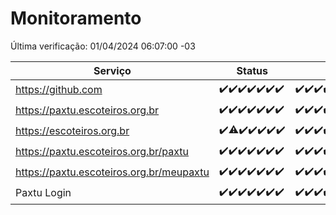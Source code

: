 # Monitoramento

Última verificação: 01/04/2024 06:07:00 -03

|Serviço|Status|Últimas 24h|
|---|---|---|
|https://github.com|<span title="2024-03-25: OK=24">✔️</span><span title="2024-03-26: OK=24">✔️</span><span title="2024-03-27: OK=24">✔️</span><span title="2024-03-28: OK=24">✔️</span><span title="2024-03-29: OK=24">✔️</span><span title="2024-03-30: OK=24">✔️</span><span title="2024-03-31: OK=10">✔️</span>|<span title="31/03/2024 07:04:00 -03 : 200">✔️</span><span title="31/03/2024 08:05:00 -03 : 200">✔️</span><span title="31/03/2024 09:10:00 -03 : 200">✔️</span><span title="31/03/2024 10:05:00 -03 : 200">✔️</span><span title="31/03/2024 11:03:00 -03 : 200">✔️</span><span title="31/03/2024 12:03:00 -03 : 200">✔️</span><span title="31/03/2024 13:06:00 -03 : 200">✔️</span><span title="31/03/2024 14:03:00 -03 : 200">✔️</span><span title="31/03/2024 15:07:00 -03 : 200">✔️</span><span title="31/03/2024 16:02:00 -03 : 200">✔️</span><span title="31/03/2024 17:06:00 -03 : 200">✔️</span><span title="31/03/2024 18:03:00 -03 : 200">✔️</span><span title="31/03/2024 19:06:00 -03 : 200">✔️</span><span title="31/03/2024 20:04:00 -03 : 200">✔️</span><span title="31/03/2024 21:34:00 -03 : 200">✔️</span><span title="31/03/2024 22:51:00 -03 : 200">✔️</span><span title="31/03/2024 23:22:00 -03 : 200">✔️</span><span title="01/04/2024 00:07:00 -03 : 200">✔️</span><span title="01/04/2024 01:08:00 -03 : 200">✔️</span><span title="01/04/2024 02:06:00 -03 : 200">✔️</span><span title="01/04/2024 03:09:00 -03 : 200">✔️</span><span title="01/04/2024 04:06:00 -03 : 200">✔️</span><span title="01/04/2024 05:10:00 -03 : 200">✔️</span><span title="01/04/2024 06:07:00 -03 : 200">✔️</span>|
|https://paxtu.escoteiros.org.br|<span title="2024-03-25: OK=24">✔️</span><span title="2024-03-26: OK=24">✔️</span><span title="2024-03-27: OK=24">✔️</span><span title="2024-03-28: OK=24">✔️</span><span title="2024-03-29: OK=24">✔️</span><span title="2024-03-30: OK=24">✔️</span><span title="2024-03-31: OK=10">✔️</span>|<span title="31/03/2024 07:04:00 -03 : 200">✔️</span><span title="31/03/2024 08:05:00 -03 : 200">✔️</span><span title="31/03/2024 09:10:00 -03 : 200">✔️</span><span title="31/03/2024 10:05:00 -03 : 200">✔️</span><span title="31/03/2024 11:03:00 -03 : 200">✔️</span><span title="31/03/2024 12:03:00 -03 : 200">✔️</span><span title="31/03/2024 13:06:00 -03 : 200">✔️</span><span title="31/03/2024 14:03:00 -03 : 200">✔️</span><span title="31/03/2024 15:07:00 -03 : 200">✔️</span><span title="31/03/2024 16:02:00 -03 : 200">✔️</span><span title="31/03/2024 17:06:00 -03 : 200">✔️</span><span title="31/03/2024 18:03:00 -03 : 200">✔️</span><span title="31/03/2024 19:06:00 -03 : 200">✔️</span><span title="31/03/2024 20:04:00 -03 : 200">✔️</span><span title="31/03/2024 21:34:00 -03 : 200">✔️</span><span title="31/03/2024 22:51:00 -03 : 200">✔️</span><span title="31/03/2024 23:22:00 -03 : 200">✔️</span><span title="01/04/2024 00:07:00 -03 : 200">✔️</span><span title="01/04/2024 01:08:00 -03 : 200">✔️</span><span title="01/04/2024 02:06:00 -03 : 200">✔️</span><span title="01/04/2024 03:09:00 -03 : 200">✔️</span><span title="01/04/2024 04:06:00 -03 : 200">✔️</span><span title="01/04/2024 05:10:00 -03 : 200">✔️</span><span title="01/04/2024 06:07:00 -03 : 200">✔️</span>|
|https://escoteiros.org.br|<span title="2024-03-25: OK=24">✔️</span><span title="2024-03-26: OK=23, Falhas=1">⚠️</span><span title="2024-03-27: OK=24">✔️</span><span title="2024-03-28: OK=24">✔️</span><span title="2024-03-29: OK=24">✔️</span><span title="2024-03-30: OK=24">✔️</span><span title="2024-03-31: OK=10">✔️</span>|<span title="31/03/2024 07:04:00 -03 : 200">✔️</span><span title="31/03/2024 08:05:00 -03 : 200">✔️</span><span title="31/03/2024 09:10:00 -03 : 200">✔️</span><span title="31/03/2024 10:05:00 -03 : 200">✔️</span><span title="31/03/2024 11:03:00 -03 : 200">✔️</span><span title="31/03/2024 12:03:00 -03 : 200">✔️</span><span title="31/03/2024 13:06:00 -03 : 200">✔️</span><span title="31/03/2024 14:03:00 -03 : 200">✔️</span><span title="31/03/2024 15:07:00 -03 : 0">❌</span><span title="31/03/2024 16:02:00 -03 : 200">✔️</span><span title="31/03/2024 17:06:00 -03 : 200">✔️</span><span title="31/03/2024 18:03:00 -03 : 200">✔️</span><span title="31/03/2024 19:06:00 -03 : 200">✔️</span><span title="31/03/2024 20:04:00 -03 : 200">✔️</span><span title="31/03/2024 21:34:00 -03 : 200">✔️</span><span title="31/03/2024 22:51:00 -03 : 200">✔️</span><span title="31/03/2024 23:22:00 -03 : 200">✔️</span><span title="01/04/2024 00:07:00 -03 : 200">✔️</span><span title="01/04/2024 01:08:00 -03 : 200">✔️</span><span title="01/04/2024 02:06:00 -03 : 200">✔️</span><span title="01/04/2024 03:09:00 -03 : 200">✔️</span><span title="01/04/2024 04:06:00 -03 : 200">✔️</span><span title="01/04/2024 05:10:00 -03 : 200">✔️</span><span title="01/04/2024 06:07:00 -03 : 200">✔️</span>|
|https://paxtu.escoteiros.org.br/paxtu|<span title="2024-03-25: OK=24">✔️</span><span title="2024-03-26: OK=24">✔️</span><span title="2024-03-27: OK=24">✔️</span><span title="2024-03-28: OK=24">✔️</span><span title="2024-03-29: OK=24">✔️</span><span title="2024-03-30: OK=24">✔️</span><span title="2024-03-31: OK=10">✔️</span>|<span title="31/03/2024 07:04:00 -03 : 200">✔️</span><span title="31/03/2024 08:05:00 -03 : 200">✔️</span><span title="31/03/2024 09:10:00 -03 : 200">✔️</span><span title="31/03/2024 10:05:00 -03 : 200">✔️</span><span title="31/03/2024 11:03:00 -03 : 200">✔️</span><span title="31/03/2024 12:03:00 -03 : 200">✔️</span><span title="31/03/2024 13:06:00 -03 : 200">✔️</span><span title="31/03/2024 14:03:00 -03 : 200">✔️</span><span title="31/03/2024 15:07:00 -03 : 200">✔️</span><span title="31/03/2024 16:02:00 -03 : 200">✔️</span><span title="31/03/2024 17:06:00 -03 : 200">✔️</span><span title="31/03/2024 18:03:00 -03 : 200">✔️</span><span title="31/03/2024 19:06:00 -03 : 200">✔️</span><span title="31/03/2024 20:04:00 -03 : 200">✔️</span><span title="31/03/2024 21:34:00 -03 : 200">✔️</span><span title="31/03/2024 22:51:00 -03 : 200">✔️</span><span title="31/03/2024 23:22:00 -03 : 200">✔️</span><span title="01/04/2024 00:07:00 -03 : 200">✔️</span><span title="01/04/2024 01:08:00 -03 : 200">✔️</span><span title="01/04/2024 02:07:00 -03 : 200">✔️</span><span title="01/04/2024 03:09:00 -03 : 200">✔️</span><span title="01/04/2024 04:06:00 -03 : 200">✔️</span><span title="01/04/2024 05:10:00 -03 : 200">✔️</span><span title="01/04/2024 06:07:00 -03 : 200">✔️</span>|
|https://paxtu.escoteiros.org.br/meupaxtu|<span title="2024-03-25: OK=24">✔️</span><span title="2024-03-26: OK=24">✔️</span><span title="2024-03-27: OK=24">✔️</span><span title="2024-03-28: OK=24">✔️</span><span title="2024-03-29: OK=24">✔️</span><span title="2024-03-30: OK=24">✔️</span><span title="2024-03-31: OK=10">✔️</span>|<span title="31/03/2024 07:04:00 -03 : 200">✔️</span><span title="31/03/2024 08:05:00 -03 : 200">✔️</span><span title="31/03/2024 09:10:00 -03 : 200">✔️</span><span title="31/03/2024 10:05:00 -03 : 200">✔️</span><span title="31/03/2024 11:03:00 -03 : 200">✔️</span><span title="31/03/2024 12:03:00 -03 : 200">✔️</span><span title="31/03/2024 13:06:00 -03 : 200">✔️</span><span title="31/03/2024 14:03:00 -03 : 200">✔️</span><span title="31/03/2024 15:07:00 -03 : 200">✔️</span><span title="31/03/2024 16:02:00 -03 : 200">✔️</span><span title="31/03/2024 17:07:00 -03 : 200">✔️</span><span title="31/03/2024 18:03:00 -03 : 200">✔️</span><span title="31/03/2024 19:06:00 -03 : 200">✔️</span><span title="31/03/2024 20:04:00 -03 : 200">✔️</span><span title="31/03/2024 21:34:00 -03 : 200">✔️</span><span title="31/03/2024 22:51:00 -03 : 200">✔️</span><span title="31/03/2024 23:22:00 -03 : 200">✔️</span><span title="01/04/2024 00:07:00 -03 : 200">✔️</span><span title="01/04/2024 01:08:00 -03 : 200">✔️</span><span title="01/04/2024 02:07:00 -03 : 200">✔️</span><span title="01/04/2024 03:09:00 -03 : 200">✔️</span><span title="01/04/2024 04:06:00 -03 : 200">✔️</span><span title="01/04/2024 05:10:00 -03 : 200">✔️</span><span title="01/04/2024 06:07:00 -03 : 200">✔️</span>|
|Paxtu Login|<span title="2024-03-25: OK=24">✔️</span><span title="2024-03-26: OK=24">✔️</span><span title="2024-03-27: OK=24">✔️</span><span title="2024-03-28: OK=24">✔️</span><span title="2024-03-29: OK=24">✔️</span><span title="2024-03-30: OK=24">✔️</span><span title="2024-03-31: OK=10">✔️</span>|<span title="31/03/2024 07:04:00 -03 : 200">✔️</span><span title="31/03/2024 08:05:00 -03 : 200">✔️</span><span title="31/03/2024 09:10:00 -03 : 200">✔️</span><span title="31/03/2024 10:05:00 -03 : 200">✔️</span><span title="31/03/2024 11:03:00 -03 : 200">✔️</span><span title="31/03/2024 12:03:00 -03 : 200">✔️</span><span title="31/03/2024 13:06:00 -03 : 200">✔️</span><span title="31/03/2024 14:03:00 -03 : 200">✔️</span><span title="31/03/2024 15:07:00 -03 : 200">✔️</span><span title="31/03/2024 16:02:00 -03 : 200">✔️</span><span title="31/03/2024 17:07:00 -03 : 200">✔️</span><span title="31/03/2024 18:03:00 -03 : 200">✔️</span><span title="31/03/2024 19:06:00 -03 : 200">✔️</span><span title="31/03/2024 20:04:00 -03 : 200">✔️</span><span title="31/03/2024 21:34:00 -03 : 200">✔️</span><span title="31/03/2024 22:51:00 -03 : 200">✔️</span><span title="31/03/2024 23:22:00 -03 : 200">✔️</span><span title="01/04/2024 00:07:00 -03 : 200">✔️</span><span title="01/04/2024 01:08:00 -03 : 200">✔️</span><span title="01/04/2024 02:07:00 -03 : 200">✔️</span><span title="01/04/2024 03:09:00 -03 : 200">✔️</span><span title="01/04/2024 04:06:00 -03 : 200">✔️</span><span title="01/04/2024 05:10:00 -03 : 200">✔️</span><span title="01/04/2024 06:07:00 -03 : 200">✔️</span>|
